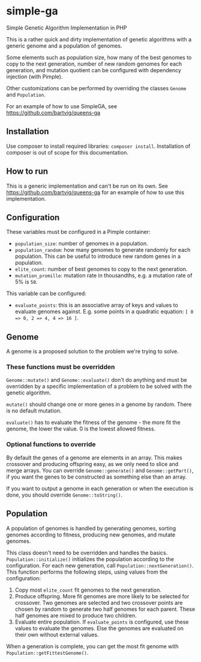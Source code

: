 # simple-ga
Simple Genetic Algorithm Implementation in PHP

This is a rather quick and dirty implementation of genetic algorithms with a generic genome and a population of genomes.

Some elements such as population size, how many of the best genomes to copy to the next generation, number of new random genomes for each generation, and mutation quotient can be configured with dependency injection (with Pimple).

Other customizations can be performed by overriding the classes `Genome` and `Population`.

For an example of how to use SimpleGA, see https://github.com/bartvig/queens-ga

## Installation
Use composer to install required libraries: `composer install`. Installation of composer is out of scope for this documentation.

## How to run
This is a generic implementation and can't be run on its own. See https://github.com/bartvig/queens-ga for an example of how to use this implementation.

## Configuration
These variables must be configured in a Pimple container:
- `population_size`: number of genomes in a population.
- `population_random`: how many genomes to generate randomly for each population. This can be useful to introduce new random genes in a population.
- `elite_count`: number of best genomes to copy to the next generation.
- `mutation_promille`: mutation rate in thousandths, e.g. a mutation rate of 5% is `50`.

This variable can be configured:
- `evaluate_points`: this is an associative array of keys and values to evaluate genomes against. E.g. some points in a quadratic equation: `[ 0 => 0, 2 => 4, 4 => 16 ]`.

## Genome
A genome is a proposed solution to the problem we're trying to solve.

### These functions must be overridden
`Genome::mutate()` and `Genome::evaluate()` don't do anything and must be overridden by a specific implementation of a problem to be solved with the genetic algorithm.

`mutate()` should change one or more genes in a genome by random. There is no default mutation.

`evaluate()` has to evaluate the fitness of the genome - the more fit the genome, the lower the value. 0 is the lowest allowed fitness.

### Optional functions to override
By default the genes of a genome are elements in an array. This makes crossover and producing offspring easy, as we only need to slice and merge arrays. You can override `Genome::generate()` and `Genome::getPart()`, if you want the genes to be constructed as something else than an array.

If you want to output a genome in each generation or when the execution is done, you should override `Genome::toString()`.

## Population
A population of genomes is handled by generating genomes, sorting genomes according to fitness, producing new genomes, and mutate genomes.

This class doesn't need to be overridden and handles the basics. `Population::initialize()` initializes the population according to the configuration. For each new generation, call `Population::nextGeneration()`. This function performs the following steps, using values from the configuration:
1. Copy most `elite_count` fit genomes to the next generation.
1. Produce offspring. More fit genomes are more likely to be selected for crossover. Two genomes are selected and two crossover points are chosen by random to generate two half genomes for each parent. These half genomes are mixed to produce two children.
1. Evaluate entire population. If `evaluate_points` is configured, use these values to evaluate the genomes. Else the genomes are evaluated on their own without external values.

When a generation is complete, you can get the most fit genome with `Population::getFittestGenome()`.
